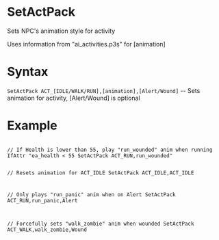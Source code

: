 # SetActPack
<p>Sets NPC's animation style for activity
<p>Uses information from "ai_activities.p3s" for [animation]
<h1>Syntax</h1>
<p><code class="language-js">SetActPack ACT_[IDLE/WALK/RUN],[animation],[Alert/Wound]</code> -- Sets animation for activity, [Alert/Wound] is optional
<h1>Example</h1>
<pre><code class="language-js">
// If Health is lower than 55, play "run_wounded" anim when running
IfAttr "ea_health < 55 SetActPack ACT_RUN,run_wounded"

// Resets animation for ACT_IDLE
SetActPack ACT_IDLE,ACT_IDLE

// Only plays "run_panic" anim when on Alert
SetActPack ACT_RUN,run_panic,Alert

// Forcefully sets "walk_zombie" anim when wounded
SetActPack ACT_WALK,walk_zombie,Wound
</code></pre>